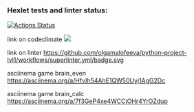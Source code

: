 ### Hexlet tests and linter status:
[![Actions Status](https://github.com/olgamalofeeva/python-project-lvl1/workflows/hexlet-check/badge.svg)](https://github.com/olgamalofeeva/python-project-lvl1/actions)

link on codeclimate
<a href="https://codeclimate.com/github/codeclimate/codeclimate/maintainability"><img src="https://api.codeclimate.com/v1/badges/a99a88d28ad37a79dbf6/maintainability" /></a>

link on linter
https://github.com/olgamalofeeva/python-project-lvl1/workflows/superlinter.yml/badge.svg

asciinema game brain_even 
https://asciinema.org/a/HfvIh54AhE1QW50Uyj1AgG2Dc

asciinema game brain_calc
https://asciinema.org/a/7f3GeP4xe4WCCjOHr4YrOZdup